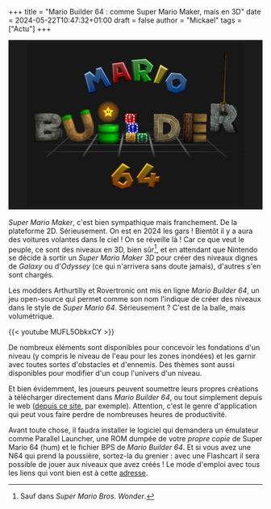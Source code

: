 +++
title = "Mario Builder 64 : comme Super Mario Maker, mais en 3D"
date = 2024-05-22T10:47:32+01:00
draft = false
author = "Mickael"
tags = ["Actu"]
+++

![Mario Builder 64](Mario.jpg "")

*Super Mario Maker*, c'est bien sympathique mais franchement. De la plateforme 2D. Sérieusement. On est en 2024 les gars ! Bientôt il y a aura des voitures volantes dans le ciel ! On se réveille là ! Car ce que veut le peuple, ce sont des niveaux en 3D, bien sûr[^1], et en attendant que Nintendo se décide à sortir un *Super Mario Maker 3D* pour créer des niveaux dignes de *Galaxy* ou d'*Odyssey* (ce qui n'arrivera sans doute jamais), d'autres s'en sont chargés.

Les modders Arthurtilly et Rovertronic ont mis en ligne *Mario Builder 64*, un jeu open-source qui permet comme son nom l'indique de créer des niveaux dans le style de *Super Mario 64*. Sérieusement ? C'est de la balle, mais volumétrique. 

{{< youtube MUFL5ObkxCY >}} 

De nombreux éléments sont disponibles pour concevoir les fondations d'un niveau (y compris le niveau de l'eau pour les zones inondées) et les garnir avec toutes sortes d'obstacles et d'ennemis. Des thèmes sont aussi disponibles pour modifier d'un coup l'univers d'un niveau.

Et bien évidemment, les joueurs peuvent soumettre leurs propres créations à télécharger directement dans *Mario Builder 64*, ou tout simplement depuis le web ([depuis ce site](https://levelsharesquare.com/levels), par exemple). Attention, c'est le genre d'application qui peut vous faire perdre de nombreuses heures de productivité.

Avant toute chose, il faudra installer le logiciel qui demandera un émulateur comme Parallel Launcher, une ROM dumpée de votre *propre copie* de Super Mario 64 (hum) et le fichier BPS de *Mario Builder 64*. Et si vous avez une N64 qui prend la poussière, sortez-la du grenier : avec une Flashcart il sera possible de jouer aux niveaux que avez créés ! Le mode d'emploi avec tous les liens qui vont bien est à cette [adresse](https://rentry.co/mb64-setup-guide).

[^1]: Sauf dans *Super Mario Bros. Wonder*.